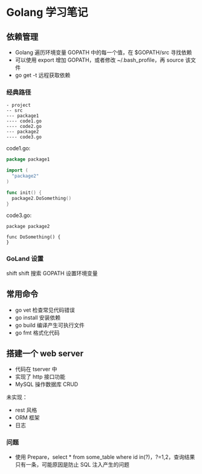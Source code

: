 # Golang 学习笔记

## 依赖管理

- Golang 遍历环境变量 GOPATH 中的每一个值，在 $GOPATH/src 寻找依赖
- 可以使用 export 增加 GOPATH，或者修改 ~/.bash_profile，再 source 该文件
- go get -t 远程获取依赖

### 经典路径

```
- project
-- src
--- package1
---- code1.go
---- code2.go
--- package2 
---- code3.go 
```

code1.go:
```go
package package1

import (
  "package2"
)

func init() {
  package2.DoSomething()
}
```

code3.go:
```
package package2

func DoSomething() {
}

```

### GoLand 设置

shift shift 搜索 GOPATH 设置环境变量

## 常用命令

- go vet 检查常见代码错误
- go install 安装依赖
- go build 编译产生可执行文件
- go fmt 格式化代码

## 搭建一个 web server

- 代码在 tserver 中
- 实现了 http 接口功能
- MySQL 操作数据库 CRUD

未实现：
- rest 风格
- ORM 框架
- 日志

### 问题

- 使用 Prepare，select * from some_table where id in(?)，?=1,2，查询结果只有一条，可能原因是防止 SQL 注入产生的问题
